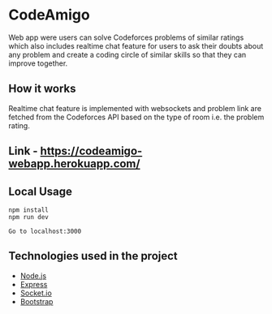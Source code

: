 # CodeAmigo
Web app were users can solve Codeforces problems of similar ratings which also includes realtime chat feature for users to ask their doubts about any problem and create a coding circle of similar skills so that they can improve together.

## How it works
Realtime chat feature is implemented with websockets and problem link are fetched from the Codeforces API based on the type of room i.e. the problem rating.

## Link - https://codeamigo-webapp.herokuapp.com/

## Local Usage
```
npm install
npm run dev

Go to localhost:3000
```

## Technologies used in the project
* [Node.js](https://nodejs.org/en/about/)
* [Express](https://expressjs.com/)
* [Socket.io](https://socket.io/)
* [Bootstrap](https://getbootstrap.com/)

